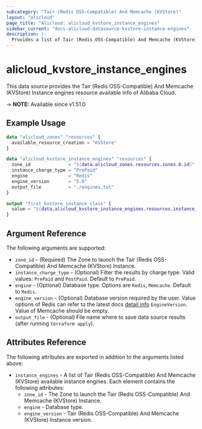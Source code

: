 ```yaml
---
subcategory: "Tair (Redis OSS-Compatible) And Memcache (KVStore)"
layout: "alicloud"
page_title: "Alicloud: alicloud_kvstore_instance_engines"
sidebar_current: "docs-alicloud-datasource-kvstore-instance-engines"
description: |-
  Provides a list of Tair (Redis OSS-Compatible) And Memcache (KVStore) Instance engines info.
---
```


# alicloud_kvstore_instance_engines

This data source provides the Tair (Redis OSS-Compatible) And Memcache (KVStore) Instance engines resource available info of Alibaba Cloud.

-> **NOTE:** Available since v1.51.0

## Example Usage

```terraform
data "alicloud_zones" "resources" {
  available_resource_creation = "KVStore"
}

data "alicloud_kvstore_instance_engines" "resources" {
  zone_id              = "${data.alicloud_zones.resources.zones.0.id}"
  instance_charge_type = "PrePaid"
  engine               = "Redis"
  engine_version       = "5.0"
  output_file          = "./engines.txt"
}

output "first_kvstore_instance_class" {
  value = "${data.alicloud_kvstore_instance_engines.resources.instance_engines.0.engine}"
}
```

## Argument Reference

The following arguments are supported:

* `zone_id` - (Required) The Zone to launch the Tair (Redis OSS-Compatible) And Memcache (KVStore) Instance.
* `instance_charge_type` - (Optional) Filter the results by charge type. Valid values: `PrePaid` and `PostPaid`. Default to `PrePaid`.
* `engine` - (Optional) Database type. Options are `Redis`, `Memcache`. Default to `Redis`.
* `engine_version` - (Optional) Database version required by the user. Value options of Redis can refer to the latest docs [detail info](https://www.alibabacloud.com/help/en/redis/developer-reference/api-r-kvstore-2015-01-01-createinstance-redis) `EngineVersion`. Value of Memcache should be empty.
* `output_file` - (Optional) File name where to save data source results (after running `terraform apply`).

## Attributes Reference

The following attributes are exported in addition to the arguments listed above:

* `instance_engines` - A list of Tair (Redis OSS-Compatible) And Memcache (KVStore) available instance engines. Each element contains the following attributes:
    * `zone_id` - The Zone to launch the Tair (Redis OSS-Compatible) And Memcache (KVStore) Instance.
    * `engine` - Database type.
    * `engine_version` - Tair (Redis OSS-Compatible) And Memcache (KVStore) Instance version.
